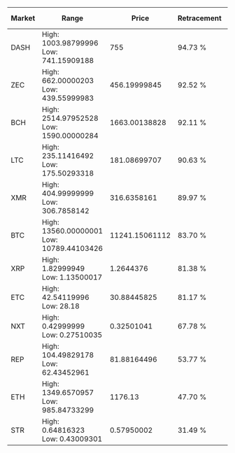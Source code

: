 | Market | Range | Price| Retracement | Doubles to 50% |
| --- | --- | --- | --- | --- |
| DASH | High: 1003.98799996<br />Low: 741.15909188 | 755 | 94.73 % | 1.16 |
| ZEC | High: 662.00000203<br />Low: 439.55999983 | 456.19999845 | 92.52 % | 1.21 |
| BCH | High: 2514.97952528<br />Low: 1590.00000284 | 1663.00138828 | 92.11 % | 1.23 |
| LTC | High: 235.11416492<br />Low: 175.50293318 | 181.08699707 | 90.63 % | 1.13 |
| XMR | High: 404.99999999<br />Low: 306.7858142 | 316.6358161 | 89.97 % | 1.12 |
| BTC | High: 13560.00000001<br />Low: 10789.44103426 | 11241.15061112 | 83.70 % | 1.08 |
| XRP | High: 1.82999949<br />Low: 1.13500017 | 1.2644376 | 81.38 % | 1.17 |
| ETC | High: 42.54119996<br />Low: 28.18 | 30.88445825 | 81.17 % | 1.14 |
| NXT | High: 0.42999999<br />Low: 0.27510035 | 0.32501041 | 67.78 % | 1.08 |
| REP | High: 104.49829178<br />Low: 62.43452961 | 81.88164496 | 53.77 % | 1.02 |
| ETH | High: 1349.6570957<br />Low: 985.84733299 | 1176.13 | 47.70 % | 0.00 |
| STR | High: 0.64816323<br />Low: 0.43009301 | 0.57950002 | 31.49 % | 0.00 |
